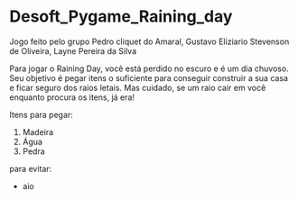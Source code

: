 # Desoft_Pygame_Raining_day
Jogo feito pelo grupo Pedro cliquet do Amaral, Gustavo Eliziario Stevenson de Oliveira, Layne Pereira da Silva

Para jogar o Raining Day, você está perdido no escuro e é um dia chuvoso. Seu objetivo é pegar itens o suficiente para conseguir construir a sua casa e ficar seguro dos raios letais. Mas cuidado, se um raio cair em você enquanto procura os itens, já era!

Itens para pegar:
1. Madeira
2. Água
3. Pedra

para evitar:
- aio